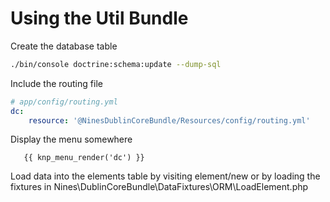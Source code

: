 Using the Util Bundle
=====================

Create the database table

```bash
./bin/console doctrine:schema:update --dump-sql
```

Include the routing file

```yaml
# app/config/routing.yml
dc:
    resource: '@NinesDublinCoreBundle/Resources/config/routing.yml'
```

Display the menu somewhere

```twig
   {{ knp_menu_render('dc') }}
```

Load data into the elements table by visiting element/new or
by loading the fixtures in Nines\DublinCoreBundle\DataFixtures\ORM\LoadElement.php

